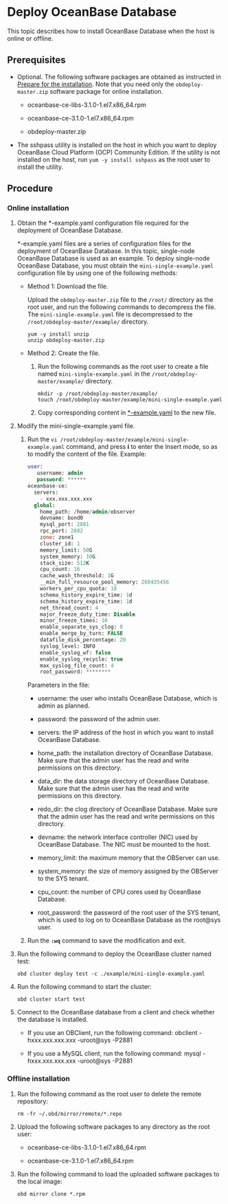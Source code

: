 Deploy OceanBase Database 
==============================================

This topic describes how to install OceanBase Database when the host is online or offline. 

Prerequisites 
----------------------------------

* Optional. The following software packages are obtained as instructed in [Prepare for the installation](../4.installation-preparation.md). Note that you need only the `obdeploy-master.zip` software package for online installation. 

  * oceanbase-ce-libs-3.1.0-1.el7.x86_64.rpm

    
  
  * oceanbase-ce-3.1.0-1.el7.x86_64.rpm

    
  
  * obdeploy-master.zip

    
  

  

*
  The sshpass utility is installed on the host in which you want to deploy OceanBase Cloud Platform (OCP) Community Edition.
  If the utility is not installed on the host, run `yum -y install sshpass` as the root user to install the utility.
  




Procedure 
------------------------------

### Online installation 

1. Obtain the \*-example.yaml configuration file required for the deployment of OceanBase Database. 

   \*-example.yaml files are a series of configuration files for the deployment of OceanBase Database. In this topic, single-node OceanBase Database is used as an example. To deploy single-node OceanBase Database, you must obtain the `mini-single-example.yaml` configuration file by using one of the following methods: 
   * Method 1: Download the file. 

     Upload the `obdeploy-master.zip` file to the `/root/` directory as the root user, and run the following commands to decompress the file. The `mini-single-example.yaml` file is decompressed to the `/root/obdeploy-master/example/` directory. 

     ```shell
     yum -y install unzip
     unzip obdeploy-master.zip
     ```

     
   
   * Method 2: Create the file. 

     1. Run the following commands as the root user to create a file named `mini-single-example.yaml` in the `/root/obdeploy-master/example/` directory. 

        ```shell
        mkdir -p /root/obdeploy-master/example/
        touch /root/obdeploy-master/example/mini-single-example.yaml
        ```

        
     
     2. Copy corresponding content in [\*-example.yaml](../8.deploy-appendix/2.example-yaml.md) to the new file.

        
     

     
   

   

2. Modify the mini-single-example.yaml file. 

   1. Run the `vi /root/obdeploy-master/example/mini-single-example.yaml` command, and press **i** to enter the Insert mode, so as to modify the content of the file. Example:

      ```sql
      user:
         username: admin
         password: ******
      oceanbase-ce:
        servers:
          - xxx.xxx.xxx.xxx
        global:
          home_path: /home/admin/observer
          devname: bond0
          mysql_port: 2881
          rpc_port: 2882
          zone: zone1
          cluster_id: 1
          memory_limit: 50G
          system_memory: 10G
          stack_size: 512K
          cpu_count: 16
          cache_wash_threshold: 1G
          __min_full_resource_pool_memory: 268435456
          workers_per_cpu_quota: 10
          schema_history_expire_time: 1d
          schema_history_expire_time: 1d
          net_thread_count: 4
          major_freeze_duty_time: Disable
          minor_freeze_times: 10
          enable_separate_sys_clog: 0
          enable_merge_by_turn: FALSE
          datafile_disk_percentage: 20
          syslog_level: INFO
          enable_syslog_wf: false
          enable_syslog_recycle: true
          max_syslog_file_count: 4
          root_password: ********
      ```

      

      Parameters in the file:
      * username: the user who installs OceanBase Database, which is admin as planned.

        
      
      * password: the password of the admin user.

        
      
      * servers: the IP address of the host in which you want to install OceanBase Database.

        
      
      * home_path: the installation directory of OceanBase Database. Make sure that the admin user has the read and write permissions on this directory.

        
      
      * data_dir: the data storage directory of OceanBase Database. Make sure that the admin user has the read and write permissions on this directory.

        
      
      * redo_dir: the clog directory of OceanBase Database. Make sure that the admin user has the read and write permissions on this directory.

        
      
      * devname: the network interface controller (NIC) used by OceanBase Database. The NIC must be mounted to the host.

        
      
      * memory_limit: the maximum memory that the OBServer can use.

        
      
      * system_memory: the size of memory assigned by the OBServer to the SYS tenant.

        
      
      * cpu_count: the number of CPU cores used by OceanBase Database.

        
      
      * root_password: the password of the root user of the SYS tenant, which is used to log on to OceanBase Database as the root@sys user.

        
      

      
   
   2. Run the **`:wq`** command to save the modification and exit.

      
   

   

3. Run the following command to deploy the OceanBase cluster named test: 

   ```shell
   obd cluster deploy test -c ./example/mini-single-example.yaml
   ```

   

4. Run the following command to start the cluster: 

   ```shell
   obd cluster start test
   ```

   

5. Connect to the OceanBase database from a client and check whether the database is installed. 

   * If you use an OBClient, run the following command: obclient -hxxx.xxx.xxx.xxx -uroot@sys -P2881

     
   
   * If you use a MySQL client, run the following command: mysql -hxxx.xxx.xxx.xxx -uroot@sys -P2881

     
   

   




### Offline installation 

1. Run the following command as the root user to delete the remote repository: 

   ```shell
   rm -fr ~/.obd/mirror/remote/*.repo
   ```

   

2. Upload the following software packages to any directory as the root user: 

   * oceanbase-ce-libs-3.1.0-1.el7.x86_64.rpm

     
   
   * oceanbase-ce-3.1.0-1.el7.x86_64.rpm

     
   

   

3. Run the following command to load the uploaded software packages to the local image: 

   ```shell
   obd mirror clone *.rpm
   ```

   



